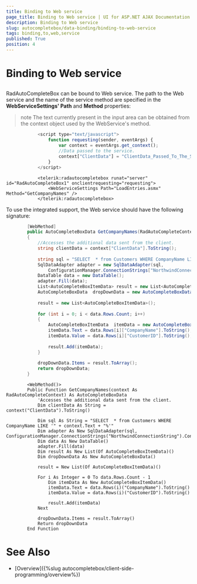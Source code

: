 ```yaml
---
title: Binding to Web service
page_title: Binding to Web service | UI for ASP.NET AJAX Documentation
description: Binding to Web service
slug: autocompletebox/data-binding/binding-to-web-service
tags: binding,to,web,service
published: True
position: 4
---
```


# Binding to Web service



## 

RadAutoCompleteBox can be bound to Web service. The path to the Web service and the name of the service method are specified in the __WebServiceSettings' Path__ and __Method__ properties:

>note The text currently present in the input area can be obtained from the context object used by the WebService's method.
>


````JavaScript
			<script type="text/javascript">
				function requesting(sender, eventArgs) {
					var context = eventArgs.get_context();
					//Data passed to the service.
					context["ClientData"] = "ClientData_Passed_To_The_Service";
				}
			</script>
````



````ASPNET
			<telerik:radautocompletebox runat="server" id="RadAutoCompleteBox1" onclientrequesting="requesting">
				<WebServiceSettings Path="LoadEntries.asmx" Method="GetCompanyNames" />
			</telerik:radautocompletebox>
````



To use the integrated support, the Web service should have the following signature:



````C#
		[WebMethod]
		public AutoCompleteBoxData GetCompanyNames(RadAutoCompleteContext context)
		{
			//Accesses the additional data sent from the client.
			string clientData = context["ClientData"].ToString();
	
			string sql = "SELECT  * from Customers WHERE CompanyName LIKE '" + context.Text + "%'";
			SqlDataAdapter adapter = new SqlDataAdapter(sql,
				ConfigurationManager.ConnectionStrings["NorthwindConnectionString"].ConnectionString);
			DataTable data = new DataTable();
			adapter.Fill(data);
			List<AutoCompleteBoxItemData> result = new List<AutoCompleteBoxItemData>();
			AutoCompleteBoxData  dropDownData = new AutoCompleteBoxData();
	
			result = new List<AutoCompleteBoxItemData>();
	
			for (int i = 0; i < data.Rows.Count; i++)
			{
				AutoCompleteBoxItemData  itemData = new AutoCompleteBoxItemData();
				itemData.Text = data.Rows[i]["CompanyName"].ToString();
				itemData.Value = data.Rows[i]["CustomerID"].ToString();
	
				result.Add(itemData);
			}
	
			dropDownData.Items = result.ToArray();
			return dropDownData;
		}
````
````VB.NET
	    <WebMethod()>
	    Public Function GetCompanyNames(context As RadAutoCompleteContext) As AutoCompleteBoxData
	        'Accesses the additional data sent from the client.
	        Dim clientData As String = context("ClientData").ToString()
	
	        Dim sql As String = "SELECT  * from Customers WHERE CompanyName LIKE '" + context.Text + "%'"
	        Dim adapter As New SqlDataAdapter(sql, ConfigurationManager.ConnectionStrings("NorthwindConnectionString").ConnectionString)
	        Dim data As New DataTable()
	        adapter.Fill(data)
	        Dim result As New List(Of AutoCompleteBoxItemData)()
	        Dim dropDownData As New AutoCompleteBoxData()
	
	        result = New List(Of AutoCompleteBoxItemData)()
	
	        For i As Integer = 0 To data.Rows.Count - 1
	            Dim itemData As New AutoCompleteBoxItemData()
	            itemData.Text = data.Rows(i)("CompanyName").ToString()
	            itemData.Value = data.Rows(i)("CustomerID").ToString()
	
	            result.Add(itemData)
	        Next
	
	        dropDownData.Items = result.ToArray()
	        Return dropDownData
	    End Function
````




# See Also

 * [Overview]({%slug autocompletebox/client-side-programming/overview%})
